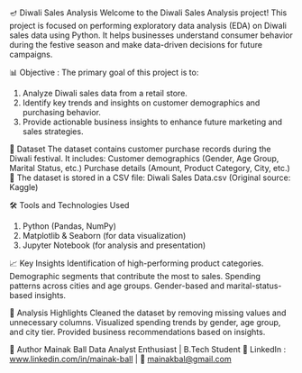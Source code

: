 🪔 Diwali Sales Analysis
Welcome to the Diwali Sales Analysis project! This project is focused on performing exploratory data analysis (EDA) on Diwali sales data using Python. It helps businesses understand consumer behavior during the festive season and make data-driven decisions for future campaigns.

📊 Objective :
The primary goal of this project is to:
1. Analyze Diwali sales data from a retail store.
2. Identify key trends and insights on customer demographics and purchasing behavior.
3. Provide actionable business insights to enhance future marketing and sales strategies.

📁 Dataset
The dataset contains customer purchase records during the Diwali festival. It includes:
Customer demographics (Gender, Age Group, Marital Status, etc.)
Purchase details (Amount, Product Category, City, etc.)
📌 The dataset is stored in a CSV file: Diwali Sales Data.csv
(Original source: Kaggle)

🛠️ Tools and Technologies Used
1. Python (Pandas, NumPy)
2. Matplotlib & Seaborn (for data visualization)
3. Jupyter Notebook (for analysis and presentation)

📈 Key Insights
Identification of high-performing product categories.
Demographic segments that contribute the most to sales.
Spending patterns across cities and age groups.
Gender-based and marital-status-based insights.

📌 Analysis Highlights
Cleaned the dataset by removing missing values and unnecessary columns.
Visualized spending trends by gender, age group, and city tier.
Provided business recommendations based on insights.

📌 Author
Mainak Ball
Data Analyst Enthusiast | B.Tech Student
🔗 LinkedIn : www.linkedin.com/in/mainak-ball | 📧 mainakbal@gmail.com

